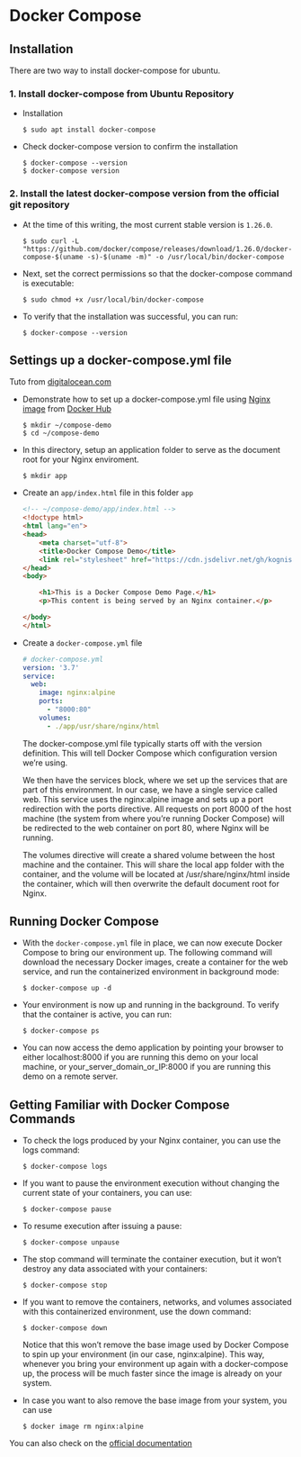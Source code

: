 # Docker Compose

## Installation
There are two way to install docker-compose for ubuntu.

### 1. Install docker-compose from Ubuntu Repository

- Installation
  ```
  $ sudo apt install docker-compose
  ```

- Check docker-compose version to confirm the installation

  ```
  $ docker-compose --version
  $ docker-compose version
  ```

### 2. Install the latest docker-compose version from the official git repository

- At the time of this writing, the most current stable version is `1.26.0`.

  ```
  $ sudo curl -L "https://github.com/docker/compose/releases/download/1.26.0/docker-compose-$(uname -s)-$(uname -m)" -o /usr/local/bin/docker-compose

  ```

- Next, set the correct permissions so that the docker-compose command is executable:

  ```
  $ sudo chmod +x /usr/local/bin/docker-compose
  ```
- To verify that the installation was successful, you can run:
  ```
  $ docker-compose --version
  ```

## Settings up a docker-compose.yml file

Tuto from [digitalocean.com](https://www.digitalocean.com/community/tutorials/how-to-install-and-use-docker-compose-on-ubuntu-20-04)

- Demonstrate how to set up a docker-compose.yml file using [Nginx image](https://hub.docker.com/_/nginx) from [Docker Hub](https://hub.docker.com/)
  ```
  $ mkdir ~/compose-demo
  $ cd ~/compose-demo
  ```
- In this directory, setup an application folder to serve as the document root for your Nginx enviroment.
  ```
  $ mkdir app
  ```
- Create an `app/index.html` file in this folder `app`

  ```html
  <!-- ~/compose-demo/app/index.html -->
  <!doctype html>
  <html lang="en">
  <head>
      <meta charset="utf-8">
      <title>Docker Compose Demo</title>
      <link rel="stylesheet" href="https://cdn.jsdelivr.net/gh/kognise/water.css@latest/dist/dark.min.css">
  </head>
  <body>

      <h1>This is a Docker Compose Demo Page.</h1>
      <p>This content is being served by an Nginx container.</p>

  </body>
  </html>
  ```
- Create a `docker-compose.yml` file

  ```yml
  # docker-compose.yml
  version: '3.7'
  service: 
    web: 
      image: nginx:alpine
      ports: 
        - "8000:80"
      volumes:
        - ./app/usr/share/nginx/html

  ```

  The docker-compose.yml file typically starts off with the version definition. This will tell Docker Compose which configuration version we’re using.

  We then have the services block, where we set up the services that are part of this environment. In our case, we have a single service called web. This service uses the nginx:alpine image and sets up a port redirection with the ports directive. All requests on port 8000 of the host machine (the system from where you’re running Docker Compose) will be redirected to the web container on port 80, where Nginx will be running.

  The volumes directive will create a shared volume between the host machine and the container. This will share the local app folder with the container, and the volume will be located at /usr/share/nginx/html inside the container, which will then overwrite the default document root for Nginx.

## Running Docker Compose

- With the `docker-compose.yml` file in place, we can now execute Docker Compose to bring our environment up. The following command will download the necessary Docker images, create a container for the web service, and run the containerized environment in background mode:

  ```
  $ docker-compose up -d
  ```
- Your environment is now up and running in the background. To verify that the container is active, you can run:
  ```
  $ docker-compose ps
  ```
- You can now access the demo application by pointing your browser to either localhost:8000 if you are running this demo on your local machine, or your_server_domain_or_IP:8000 if you are running this demo on a remote server.

## Getting Familiar with Docker Compose Commands

- To check the logs produced by your Nginx container, you can use the logs command:

  ```
  $ docker-compose logs
  ```
- If you want to pause the environment execution without changing the current state of your containers, you can use:
  ```
  $ docker-compose pause
  ```
- To resume execution after issuing a pause:
  ```
  $ docker-compose unpause
  ```
- The stop command will terminate the container execution, but it won’t destroy any data associated with your containers:
  ```
  $ docker-compose stop
  ```
- If you want to remove the containers, networks, and volumes associated with this containerized environment, use the down command:
  ```
  $ docker-compose down
  ```

  Notice that this won’t remove the base image used by Docker Compose to spin up your environment (in our case, nginx:alpine). This way, whenever you bring your environment up again with a docker-compose up, the process will be much faster since the image is already on your system.

- In case you want to also remove the base image from your system, you can use
  ```
  $ docker image rm nginx:alpine
  ```

You can also check on the [official documentation](https://docs.docker.com/compose/reference/overview/)